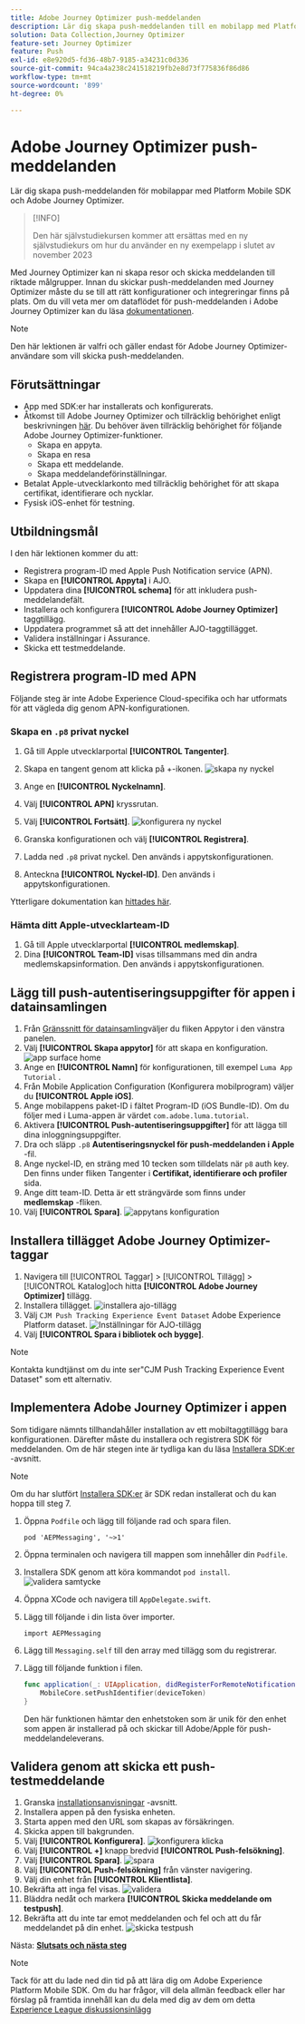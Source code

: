 ```yaml
---
title: Adobe Journey Optimizer push-meddelanden
description: Lär dig skapa push-meddelanden till en mobilapp med Platform Mobile SDK och Adobe Journey Optimizer.
solution: Data Collection,Journey Optimizer
feature-set: Journey Optimizer
feature: Push
exl-id: e8e920d5-fd36-48b7-9185-a34231c0d336
source-git-commit: 94ca4a238c241518219fb2e8d73f775836f86d86
workflow-type: tm+mt
source-wordcount: '899'
ht-degree: 0%

---
```


# Adobe Journey Optimizer push-meddelanden

Lär dig skapa push-meddelanden för mobilappar med Platform Mobile SDK och Adobe Journey Optimizer.

>[!INFO]
>
> Den här självstudiekursen kommer att ersättas med en ny självstudiekurs om hur du använder en ny exempelapp i slutet av november 2023

Med Journey Optimizer kan ni skapa resor och skicka meddelanden till riktade målgrupper. Innan du skickar push-meddelanden med Journey Optimizer måste du se till att rätt konfigurationer och integreringar finns på plats. Om du vill veta mer om dataflödet för push-meddelanden i Adobe Journey Optimizer kan du läsa [dokumentationen](https://experienceleague.adobe.com/docs/journey-optimizer/using/configuration/configuration-message/push-config/push-gs.html).

>[!NOTE]
>
>Den här lektionen är valfri och gäller endast för Adobe Journey Optimizer-användare som vill skicka push-meddelanden.


## Förutsättningar

* App med SDK:er har installerats och konfigurerats.
* Åtkomst till Adobe Journey Optimizer och tillräcklig behörighet enligt beskrivningen [här](https://experienceleague.adobe.com/docs/journey-optimizer/using/configuration/configuration-message/push-config/push-configuration.html?lang=en). Du behöver även tillräcklig behörighet för följande Adobe Journey Optimizer-funktioner.
   * Skapa en appyta.
   * Skapa en resa
   * Skapa ett meddelande.
   * Skapa meddelandeförinställningar.
* Betalat Apple-utvecklarkonto med tillräcklig behörighet för att skapa certifikat, identifierare och nycklar.
* Fysisk iOS-enhet för testning.

## Utbildningsmål

I den här lektionen kommer du att:

* Registrera program-ID med Apple Push Notification service (APN).
* Skapa en **[!UICONTROL Appyta]** i AJO.
* Uppdatera dina **[!UICONTROL schema]** för att inkludera push-meddelandefält.
* Installera och konfigurera **[!UICONTROL Adobe Journey Optimizer]** taggtillägg.
* Uppdatera programmet så att det innehåller AJO-taggtillägget.
* Validera inställningar i Assurance.
* Skicka ett testmeddelande.


## Registrera program-ID med APN

Följande steg är inte Adobe Experience Cloud-specifika och har utformats för att vägleda dig genom APN-konfigurationen.

### Skapa en `.p8` privat nyckel

1. Gå till Apple utvecklarportal **[!UICONTROL Tangenter]**.
1. Skapa en tangent genom att klicka på +-ikonen.
   ![skapa ny nyckel](assets/mobile-push-apple-dev-new-key.png)

1. Ange en **[!UICONTROL Nyckelnamn]**.
1. Välj **[!UICONTROL APN]** kryssrutan.
1. Välj **[!UICONTROL Fortsätt]**.
   ![konfigurera ny nyckel](assets/mobile-push-apple-dev-config-key.png)
1. Granska konfigurationen och välj **[!UICONTROL Registrera]**.
1. Ladda ned `.p8` privat nyckel. Den används i appytskonfigurationen.
1. Anteckna **[!UICONTROL Nyckel-ID]**. Den används i appytskonfigurationen.

Ytterligare dokumentation kan [hittades här](https://help.apple.com/developer-account/#/devcdfbb56a3).

### Hämta ditt Apple-utvecklarteam-ID

1. Gå till Apple utvecklarportal **[!UICONTROL medlemskap]**.
1. Dina **[!UICONTROL Team-ID]** visas tillsammans med din andra medlemskapsinformation. Den används i appytskonfigurationen.

## Lägg till push-autentiseringsuppgifter för appen i datainsamlingen

1. Från [Gränssnitt för datainsamling](https://experience.adobe.com/data-collection/)väljer du fliken Appytor i den vänstra panelen.
1. Välj **[!UICONTROL Skapa appytor]** för att skapa en konfiguration.
   ![app surface home](assets/mobile-push-app-surface.png)
1. Ange en **[!UICONTROL Namn]** för konfigurationen, till exempel `Luma App Tutorial`  .
1. Från Mobile Application Configuration (Konfigurera mobilprogram) väljer du **[!UICONTROL Apple iOS]**.
1. Ange mobilappens paket-ID i fältet Program-ID (iOS Bundle-ID). Om du följer med i Luma-appen är värdet `com.adobe.luma.tutorial`.
1. Aktivera **[!UICONTROL Push-autentiseringsuppgifter]** för att lägga till dina inloggningsuppgifter.
1. Dra och släpp `.p8` **Autentiseringsnyckel för push-meddelanden i Apple** -fil.
1. Ange nyckel-ID, en sträng med 10 tecken som tilldelats när `p8` auth key. Den finns under fliken Tangenter i **Certifikat, identifierare och profiler** sida.
1. Ange ditt team-ID. Detta är ett strängvärde som finns under **medlemskap** -fliken.
1. Välj **[!UICONTROL Spara]**.
   ![appytans konfiguration](assets/mobile-push-app-surface-config.png)

## Installera tillägget Adobe Journey Optimizer-taggar

1. Navigera till [!UICONTROL Taggar] > [!UICONTROL Tillägg] > [!UICONTROL Katalog]och hitta **[!UICONTROL Adobe Journey Optimizer]** tillägg.
1. Installera tillägget.
   ![installera ajo-tillägg](assets/mobile-push-tags-install.png)
1. Välj `CJM Push Tracking Experience Event Dataset` Adobe Experience Platform dataset.
   ![Inställningar för AJO-tillägg](assets/mobile-push-tags-ajo.png)
1. Välj **[!UICONTROL Spara i bibliotek och bygge]**.

>[!NOTE]
>Kontakta kundtjänst om du inte ser&quot;CJM Push Tracking Experience Event Dataset&quot; som ett alternativ.
>

## Implementera Adobe Journey Optimizer i appen

Som tidigare nämnts tillhandahåller installation av ett mobiltaggtillägg bara konfigurationen. Därefter måste du installera och registrera SDK för meddelanden. Om de här stegen inte är tydliga kan du läsa [Installera SDK:er](install-sdks.md) -avsnitt.

>[!NOTE]
>
>Om du har slutfört [Installera SDK:er](install-sdks.md) är SDK redan installerat och du kan hoppa till steg 7.

1. Öppna `Podfile` och lägg till följande rad och spara filen.

   `pod 'AEPMessaging', '~>1'`
1. Öppna terminalen och navigera till mappen som innehåller din `Podfile`.
1. Installera SDK genom att köra kommandot `pod install`.
   ![validera samtycke](assets/mobile-push-terminal-install.png)
1. Öppna XCode och navigera till `AppDelegate.swift`.
1. Lägg till följande i din lista över importer.

   `import AEPMessaging`
1. Lägg till `Messaging.self` till den array med tillägg som du registrerar.
1. Lägg till följande funktion i filen.

   ```swift
   func application(_: UIApplication, didRegisterForRemoteNotificationsWithDeviceToken deviceToken: Data) {
       MobileCore.setPushIdentifier(deviceToken)
   }
   ```

   Den här funktionen hämtar den enhetstoken som är unik för den enhet som appen är installerad på och skickar till Adobe/Apple för push-meddelandeleverans.

## Validera genom att skicka ett push-testmeddelande

1. Granska [installationsanvisningar](assurance.md) -avsnitt.
1. Installera appen på den fysiska enheten.
1. Starta appen med den URL som skapas av försäkringen.
1. Skicka appen till bakgrunden.
1. Välj **[!UICONTROL Konfigurera]**.
   ![konfigurera klicka](assets/mobile-push-validate-config.png)
1. Välj **[!UICONTROL +]** knapp bredvid **[!UICONTROL Push-felsökning]**.
1. Välj **[!UICONTROL Spara]**.
   ![spara](assets/mobile-push-validate-save.png)
1. Välj **[!UICONTROL Push-felsökning]** från vänster navigering.
1. Välj din enhet från **[!UICONTROL Klientlista]**.
1. Bekräfta att inga fel visas.
   ![validera](assets/mobile-push-validate-confirm.png)
1. Bläddra nedåt och markera **[!UICONTROL Skicka meddelande om testpush]**.
1. Bekräfta att du inte tar emot meddelanden och fel och att du får meddelandet på din enhet.
   ![skicka testpush](assets/mobile-push-validate-send-test.png)

Nästa: **[Slutsats och nästa steg](conclusion.md)**

>[!NOTE]
>
>Tack för att du lade ned din tid på att lära dig om Adobe Experience Platform Mobile SDK. Om du har frågor, vill dela allmän feedback eller har förslag på framtida innehåll kan du dela med dig av dem om detta [Experience League diskussionsinlägg](https://experienceleaguecommunities.adobe.com/t5/adobe-experience-platform-launch/tutorial-discussion-implement-adobe-experience-cloud-in-mobile/td-p/443796)